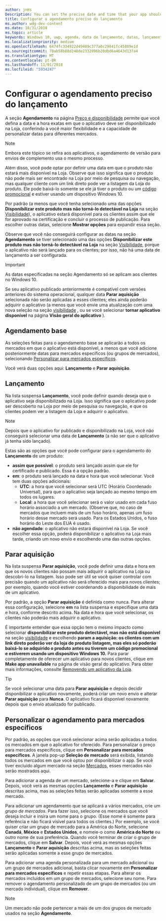 ```yaml
---
author: jnHs
Description: You can set the precise date and time that your app should become available in the Store, giving you greater flexibility and the ability to customize dates for different markets.
title: Configurar o agendamento preciso do lançamento
ms.author: wdg-dev-content
ms.date: 10/31/2018
ms.topic: article
keywords: Windows 10, uwp, agenda, data de lançamento, datas, lançamento
ms.localizationpriority: medium
ms.openlocfilehash: 6474fc334922d49489c377a0c29841fc45889e1d
ms.sourcegitcommit: 70ab58b88d248de2332096b20dbd6a4643d137a4
ms.translationtype: MT
ms.contentlocale: pt-BR
ms.lasthandoff: 11/01/2018
ms.locfileid: "5934247"
---
```

# <a name="configure-precise-release-scheduling"></a>Configurar o agendamento preciso do lançamento

A seção **Agendamento** na página [Preço e disponibilidade](set-app-pricing-and-availability.md) permite que você defina a data e a hora exatas em que o aplicativo deve ser disponibilizado na Loja, conferindo a você maior flexibilidade e a capacidade de personalizar datas para diferentes mercados.

> [!NOTE]
> Embora este tópico se refira aos aplicativos, o agendamento de versão para envios de complemento usa o mesmo processo.

Além disso, você pode optar por definir uma data em que o produto não estará mais disponível na Loja. Observe que isso significa que o produto não pode mais ser encontrado na Loja por meio de pesquisa ou navegação, mas qualquer cliente com um link direto pode ver a listagem da Loja do produto. Ele pode baixá-lo somente se ele já tiver o produto ou um [código promocional](generate-promotional-codes.md) e estiver usando um dispositivo Windows 10.

Por padrão (a menos que você tenha selecionado uma das opções **Disponibilizar este produto mas não torná-lo detectável na Loja** na seção [Visibilidade](choose-visibility-options.md#discoverability)), o aplicativo estará disponível para os clientes assim que ele for aprovado na certificação e concluir o processo de publicação. Para escolher outras datas, selecione **Mostrar opções** para expandir essa seção.

Observe que você não conseguirá configurar as datas na seção **Agendamento** se tiver selecionado uma das opções **Disponibilizar este produto mas não torná-lo detectável na Loja** na seção [Visibilidade](choose-visibility-options.md#discoverability), porque o aplicativo não será lançado para os clientes; por isso, não há uma data de lançamento a ser configurada.

> [!IMPORTANT]
> As datas especificadas na seção Agendamento só se aplicam aos clientes no Windows 10.
>
>Se seu aplicativo publicado anteriormente é compatível com versões anteriores do sistema operacional, qualquer data **Parar aquisição** selecionada não serão aplicadas a esses clientes; eles ainda poderão adquirir o aplicativo (a menos que você envie uma atualização com uma nova seleção na seção [visibilidade](choose-visibility-options.md#discoverability) , ou se você selecionar **tornar aplicativo disponível** na página **Visão geral do aplicativo** ).


## <a name="base-schedule"></a>Agendamento base

As seleções feitas para o agendamento base se aplicarão a todos os mercados em que o aplicativo está disponível, a menos que você adicione posteriormente datas para mercados específicos (ou grupos de mercados), selecionando [Personalizar para mercados específicos](#customize-the-schedule-for-specific-markets).

Você verá duas opções aqui: **Lançamento** e **Parar aquisição**. 

## <a name="release"></a>Lançamento

Na lista suspensa **Lançamento**, você pode definir quando deseja que o aplicativo seja disponibilizado na Loja. Isso significa que o aplicativo pode ser descoberto na Loja por meio de pesquisa ou navegação, e que os clientes podem ver a listagem da Loja e adquirir o aplicativo.

>[!NOTE]
> Depois que o aplicativo for publicado e disponibilizado na Loja, você não conseguirá selecionar uma data de **Lançamento** (a não ser que o aplicativo já tenha sido lançado).

Estas são as opções que você pode configurar para o agendamento do **Lançamento** de um produto:
- **assim que possível**: o produto será lançado assim que ele for certificado e publicado. Essa é a opção padrão.
- **em**: o produto será lançado na data e hora que você selecionar. Você tem duas opções adicionais:
   - **UTC**: a hora que você selecionar será UTC (Horário Coordenado Universal), para que o aplicativo seja lançado ao mesmo tempo em todos os lugares.
   - **Local**: a hora que você selecionar será o valor usado em cada fuso horário associado a um mercado. (Observe que, no caso de mercados que incluem mais de um fuso horário, apenas um fuso horário desse mercado será usado. Para os Estados Unidos, o fuso horário do Leste dos EUA é usado.
- **não agendado**: o aplicativo não estará disponível na Loja. Se você escolher essa opção, poderá disponibilizar o aplicativo na Loja mais tarde, criando um novo envio e escolhendo uma das outras opções.


## <a name="stop-acquisition"></a>Parar aquisição

Na lista suspensa **Parar aquisição**, você pode definir uma data e hora em que os novos clientes não possam mais adquirir o aplicativo na Loja ou descobri-lo na listagem. Isso pode ser útil se você quiser controlar com precisão quando um aplicativo não será oferecido mais para novos clientes; por exemplo, quando você estiver coordenando a disponibilidade de mais de um aplicativo.

Por padrão, a opção **Parar aquisição** é definida como nunca. Para alterar essa configuração, selecione **em** na lista suspensa e especifique uma data e hora, conforme descrito acima. Na data e hora que você selecionar, os clientes não poderão mais adquirir o aplicativo.

É importante entender que essa opção tem o mesmo impacto como selecionar **disponibilizar este produto detectável, mas não está disponível** na seção [visibilidade](choose-visibility-options.md#discoverability) e escolhendo **param a aquisição: os clientes com um link direto poderão ver da loja do produto listagem, mas eles só poderão baixá-lo se adquirido o produto antes ou tiverem um código promocional e estiverem usando um dispositivo Windows 10.** Para parar completamente de oferecer um aplicativo para novos clientes, clique em **Make app unavailable** na página de visão geral do aplicativo. Para obter mais informações, consulte [Removendo um aplicativo da Loja](guidance-for-app-package-management.md#removing-an-app-from-the-store).

> [!TIP]
> Se você selecionar uma data para **Parar aquisição** e depois decidir disponibilizar o aplicativo novamente, poderá criar um novo envio e alterar **Parar aquisição** para **Nunca**. O aplicativo ficará disponível novamente depois que o envio atualizado for publicado.

## <a name="customize-the-schedule-for-specific-markets"></a>Personalizar o agendamento para mercados específicos 

Por padrão, as opções que você selecionar acima serão aplicadas a todos os mercados em que o aplicativo for oferecido. Para personalizar o preço para mercados específicos, clique em **Personalizar para mercados específicos**. A janela pop-up **Seleção de mercado** será exibida, listando todos os mercados em que você optou por disponibilizar o app. Se você tiver excluído algum mercado na seção [Mercados](define-pricing-and-market-selection.md), esses mercados não serão mostrados aqui. 

Para adicionar a agenda de um mercado, selecione-a e clique em **Salvar**. Depois, você verá as mesmas opções **Lançamento** e **Parar aquisição** descritas acima, mas as seleções feitas serão aplicadas somente a esse mercado.

Para adicionar um agendamento que se aplicará a vários mercados, crie um *grupo de mercados*. Para fazer isso, selecione os mercados que você deseja incluir e insira um nome para o grupo. (Esse nome é somente para referência e não ficará visível para todos os clientes.) Por exemplo, se você quiser criar um grupo de mercado para a América do Norte, selecione **Canadá**, **México** e **Estados Unidos**, e nomeie-o como **América do Norte** ou outro nome de sua preferência. Quando você terminar de criar o grupo de mercados, clique em **Salvar**. Depois, você verá as mesmas opções **Lançamento** e **Parar aquisição** descritas acima, mas as seleções feitas serão aplicadas somente a esse grupo de mercados.

Para adicionar uma agenda personalizada para um mercado adicional ou um grupo de mercados adicional, basta clicar novamente em **Personalizar para mercados específicos** e repetir essas etapas. Para alterar os mercados incluídos em um grupo de mercados, selecione seu nome. Para remover o agendamento personalizado de um grupo de mercados (ou um mercado individual), clique em **Remover**.

> [!NOTE]
> Um mercado não pode pertencer a mais de um dos grupos de mercado usados na seção **Agendamento**. 










